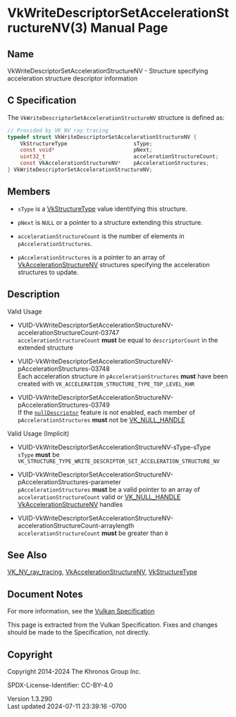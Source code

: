 # VkWriteDescriptorSetAccelerationStructureNV(3) Manual Page

## Name

VkWriteDescriptorSetAccelerationStructureNV - Structure specifying
acceleration structure descriptor information



## <a href="#_c_specification" class="anchor"></a>C Specification

The `VkWriteDescriptorSetAccelerationStructureNV` structure is defined
as:

``` c
// Provided by VK_NV_ray_tracing
typedef struct VkWriteDescriptorSetAccelerationStructureNV {
    VkStructureType                     sType;
    const void*                         pNext;
    uint32_t                            accelerationStructureCount;
    const VkAccelerationStructureNV*    pAccelerationStructures;
} VkWriteDescriptorSetAccelerationStructureNV;
```

## <a href="#_members" class="anchor"></a>Members

- `sType` is a [VkStructureType](https://registry.khronos.org/vulkan/specs/1.3-extensions/man/html/VkStructureType.html) value identifying
  this structure.

- `pNext` is `NULL` or a pointer to a structure extending this
  structure.

- `accelerationStructureCount` is the number of elements in
  `pAccelerationStructures`.

- `pAccelerationStructures` is a pointer to an array of
  [VkAccelerationStructureNV](https://registry.khronos.org/vulkan/specs/1.3-extensions/man/html/VkAccelerationStructureNV.html) structures
  specifying the acceleration structures to update.

## <a href="#_description" class="anchor"></a>Description

Valid Usage

- <a
  href="#VUID-VkWriteDescriptorSetAccelerationStructureNV-accelerationStructureCount-03747"
  id="VUID-VkWriteDescriptorSetAccelerationStructureNV-accelerationStructureCount-03747"></a>
  VUID-VkWriteDescriptorSetAccelerationStructureNV-accelerationStructureCount-03747  
  `accelerationStructureCount` **must** be equal to `descriptorCount` in
  the extended structure

- <a
  href="#VUID-VkWriteDescriptorSetAccelerationStructureNV-pAccelerationStructures-03748"
  id="VUID-VkWriteDescriptorSetAccelerationStructureNV-pAccelerationStructures-03748"></a>
  VUID-VkWriteDescriptorSetAccelerationStructureNV-pAccelerationStructures-03748  
  Each acceleration structure in `pAccelerationStructures` **must** have
  been created with `VK_ACCELERATION_STRUCTURE_TYPE_TOP_LEVEL_KHR`

- <a
  href="#VUID-VkWriteDescriptorSetAccelerationStructureNV-pAccelerationStructures-03749"
  id="VUID-VkWriteDescriptorSetAccelerationStructureNV-pAccelerationStructures-03749"></a>
  VUID-VkWriteDescriptorSetAccelerationStructureNV-pAccelerationStructures-03749  
  If the <a
  href="https://registry.khronos.org/vulkan/specs/1.3-extensions/html/vkspec.html#features-nullDescriptor"
  target="_blank" rel="noopener"><code>nullDescriptor</code></a> feature
  is not enabled, each member of `pAccelerationStructures` **must** not
  be [VK_NULL_HANDLE](https://registry.khronos.org/vulkan/specs/1.3-extensions/man/html/VK_NULL_HANDLE.html)

Valid Usage (Implicit)

- <a href="#VUID-VkWriteDescriptorSetAccelerationStructureNV-sType-sType"
  id="VUID-VkWriteDescriptorSetAccelerationStructureNV-sType-sType"></a>
  VUID-VkWriteDescriptorSetAccelerationStructureNV-sType-sType  
  `sType` **must** be
  `VK_STRUCTURE_TYPE_WRITE_DESCRIPTOR_SET_ACCELERATION_STRUCTURE_NV`

- <a
  href="#VUID-VkWriteDescriptorSetAccelerationStructureNV-pAccelerationStructures-parameter"
  id="VUID-VkWriteDescriptorSetAccelerationStructureNV-pAccelerationStructures-parameter"></a>
  VUID-VkWriteDescriptorSetAccelerationStructureNV-pAccelerationStructures-parameter  
  `pAccelerationStructures` **must** be a valid pointer to an array of
  `accelerationStructureCount` valid or
  [VK_NULL_HANDLE](https://registry.khronos.org/vulkan/specs/1.3-extensions/man/html/VK_NULL_HANDLE.html)
  [VkAccelerationStructureNV](https://registry.khronos.org/vulkan/specs/1.3-extensions/man/html/VkAccelerationStructureNV.html) handles

- <a
  href="#VUID-VkWriteDescriptorSetAccelerationStructureNV-accelerationStructureCount-arraylength"
  id="VUID-VkWriteDescriptorSetAccelerationStructureNV-accelerationStructureCount-arraylength"></a>
  VUID-VkWriteDescriptorSetAccelerationStructureNV-accelerationStructureCount-arraylength  
  `accelerationStructureCount` **must** be greater than `0`

## <a href="#_see_also" class="anchor"></a>See Also

[VK_NV_ray_tracing](https://registry.khronos.org/vulkan/specs/1.3-extensions/man/html/VK_NV_ray_tracing.html),
[VkAccelerationStructureNV](https://registry.khronos.org/vulkan/specs/1.3-extensions/man/html/VkAccelerationStructureNV.html),
[VkStructureType](https://registry.khronos.org/vulkan/specs/1.3-extensions/man/html/VkStructureType.html)

## <a href="#_document_notes" class="anchor"></a>Document Notes

For more information, see the <a
href="https://registry.khronos.org/vulkan/specs/1.3-extensions/html/vkspec.html#VkWriteDescriptorSetAccelerationStructureNV"
target="_blank" rel="noopener">Vulkan Specification</a>

This page is extracted from the Vulkan Specification. Fixes and changes
should be made to the Specification, not directly.

## <a href="#_copyright" class="anchor"></a>Copyright

Copyright 2014-2024 The Khronos Group Inc.

SPDX-License-Identifier: CC-BY-4.0

Version 1.3.290  
Last updated 2024-07-11 23:39:16 -0700

